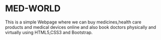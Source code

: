 # MED-WORLD
This is a simple Webpage where we can buy medicines,health care products and medical devices online and also book doctors physically and virtually using HTML5,CSS3 and Bootstrap.
